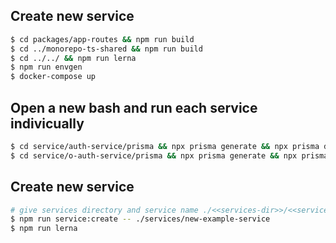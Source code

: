 ## Create new service

```bash
$ cd packages/app-routes && npm run build
$ cd ../monorepo-ts-shared && npm run build
$ cd ../../ && npm run lerna
$ npm run envgen
$ docker-compose up
```

## Open a new bash and run each service indivicually

```bash
$ cd service/auth-service/prisma && npx prisma generate && npx prisma db push
$ cd service/o-auth-service/prisma && npx prisma generate && npx prisma db push

```

## Create new service

```bash
# give services directory and service name ./<<services-dir>>/<<service-name>>
$ npm run service:create -- ./services/new-example-service
$ npm run lerna

```
